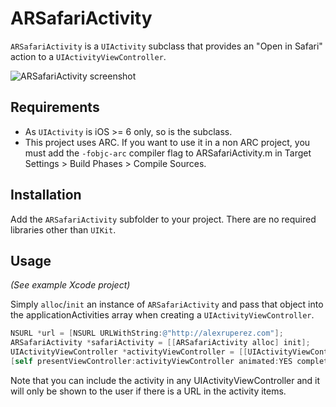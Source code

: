 # ARSafariActivity

`ARSafariActivity` is a `UIActivity` subclass that provides an "Open in Safari" action to a `UIActivityViewController`.

![ARSafariActivity screenshot](https://raw.github.com/alexruperez/ARSafariActivity/master/screenshot.png "ARSafariActivity screenshot")

## Requirements

- As `UIActivity` is iOS >= 6 only, so is the subclass.
- This project uses ARC. If you want to use it in a non ARC project, you must add the `-fobjc-arc` compiler flag to ARSafariActivity.m in Target Settings > Build Phases > Compile Sources.

## Installation

Add the `ARSafariActivity` subfolder to your project. There are no required libraries other than `UIKit`.

## Usage

*(See example Xcode project)*

Simply `alloc`/`init` an instance of `ARSafariActivity` and pass that object into the applicationActivities array when creating a `UIActivityViewController`.

```objectivec
NSURL *url = [NSURL URLWithString:@"http://alexruperez.com"];
ARSafariActivity *safariActivity = [[ARSafariActivity alloc] init];
UIActivityViewController *activityViewController = [[UIActivityViewController alloc] initWithActivityItems:@[url] applicationActivities:@[safariActivity]];
[self presentViewController:activityViewController animated:YES completion:nil];
```

Note that you can include the activity in any UIActivityViewController and it will only be shown to the user if there is a URL in the activity items.
